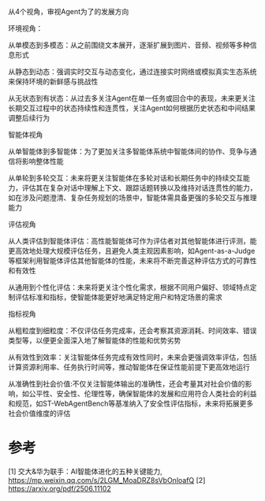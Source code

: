 从4个视角，审视Agent为了的发展方向

环境视角：

从单模态到多模态：从之前围绕文本展开，逐渐扩展到图片、音频、视频等多种信息形式

从静态到动态：强调实时交互与动态变化，通过连接实时网络或模拟真实生态系统来保持环境的新鲜感与挑战性

从无状态到有状态：从过去多关注Agent在单一任务或回合中的表现，未来更关注长期交互过程中的状态持续性和连贯性，关注Agent如何根据历史状态和中间结果调整后续行为

智能体视角

从单智能体到多智能体：为了更加关注多智能体系统中智能体间的协作、竞争与通信将影响整体性能

从单轮到多轮交互：未来将更关注智能体在多轮对话和长期任务中的持续交互能力，评估其在复杂对话中理解上下文、跟踪话题转换以及维持对话连贯性的能力，如在涉及问题澄清、复杂任务规划的场景中，智能体需具备更强的多轮交互与推理能力

评估视角

从人类评估到智能体评估：高性能智能体可作为评估者对其他智能体进行评测，能更高效地处理大规模评估任务，且避免人类主观因素影响，如Agent-as-a-Judge等框架利用智能体评估其他智能体的性能，未来将不断完善这种评估方式的可靠性和有效性

从通用到个性化评估：未来将更关注个性化需求，根据不同用户偏好、领域特点定制评估标准和指标，使智能体能更好地满足特定用户和特定场景的需求

指标视角

从粗粒度到细粒度：不仅评估任务完成率，还会考察其资源消耗、时间效率、错误类型等，以便更全面深入地了解智能体的性能和优势劣势

从有效性到效率：关注智能体任务完成有效性同时，未来会更强调效率评估，包括计算资源利用率、任务执行时间等，推动智能体在保证性能前提下更高效地运行

从准确性到社会价值:不仅关注智能体输出的准确性，还会考量其对社会价值的影响，如公平性、安全性、伦理性等，确保智能体的发展和应用符合人类社会的利益和规范，如ST-WebAgentBench等基准纳入了安全性评估指标，未来将拓展更多社会价值维度的评估

# 参考

[1] 交大&华为联手：AI智能体进化的五种关键能力, https://mp.weixin.qq.com/s/2LGM_MoaDRZ8sVbOnloafQ
[2] https://arxiv.org/pdf/2506.11102